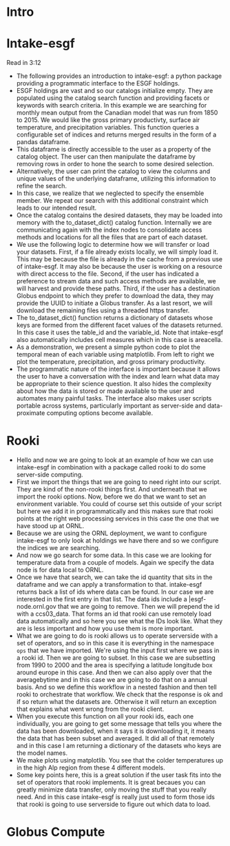 # Intro

# Intake-esgf

Read in 3:12

- The following provides an introduction to intake-esgf: a python package providing a programmatic interface to the ESGF holdings.
- ESGF holdings are vast and so our catalogs initialize empty. They are populated using the catalog search function and providing facets or keywords with search criteria. In this example we are searching for monthly mean output from the Canadian model that was run from 1850 to 2015. We would like the gross primary productivty, surface air temperature, and precipitation variables. This function queries a configurable set of indices and returns merged results in the form of a pandas dataframe.
- This dataframe is directly accessible to the user as a property of the catalog object. The user can then manipulate the dataframe by removing rows in order to hone the search to some desired selection.
- Alternatively, the user can print the catalog to view the columns and unique values of the underlying dataframe, utilizing this information to refine the search.
- In this case, we realize that we neglected to specify the ensemble member. We repeat our search with this additional constraint which leads to our intended result. 
- Once the catalog contains the desired datasets, they may be loaded into memory with the to_dataset_dict() catalog function. Internally we are communicating again with the index nodes to consolidate access methods and locations for all the files that are part of each dataset.
- We use the following logic to determine how we will transfer or load your datasets. First, if a file already exists locally, we will simply load it. This may be because the file is already in the cache from a previous use of intake-esgf. It may also be because the user is working on a resource with direct access to the file. Second, if the user has indicated a preference to stream data and such access methods are available, we will harvest and provide these paths. Third, if the user has a destination Globus endpoint to which they prefer to download the data, they may provide the UUID to initiate a Globus transfer. As a last resort, we will download the remaining files using a threaded https transfer.
- The to_dataset_dict() function returns a dictionary of datasets whose keys are formed from the different facet values of the datasets returned. In this case it uses the table_id and the variable_id. Note that intake-esgf also automatically includes cell measures which in this case is areacella.
- As a demonstration, we present a simple python code to plot the temporal mean of each variable using matplotlib. From left to right we plot the temperature, precipitation, and gross primary productivity.
- The programmatic nature of the interface is important because it allows the user to have a conversation with the index and learn what data may be appropriate to their science question. It also hides the complexity about how the data is stored or made available to the user and automates many painful tasks. The interface also makes user scripts portable across systems, particularly important as server-side and data-proximate computing options become available.

# Rooki

- Hello and now we are going to look at an example of how we can use intake-esgf in combination with a package called rooki to do some server-side computing.
- First we import the things that we are going to need right into our script. They are kind of the non-rooki things first. And underneath that we import the rooki options. Now, before we do that we want to set an environment variable. You could of course set this outside of your script but here we add it in programmatically and this makes sure that rooki points at the right web processing services in this case the one that we have stood up at ORNL.
- Because we are using the ORNL deployment, we want to configure intake-esgf to only look at holdings we have there and so we configure the indices we are searching.
- And now we go search for some data. In this case we are looking for temperature data from a couple of models. Again we specify the data node is 
for data local to ORNL.
- Once we have that search, we can take the id quantity that sits in the dataframe and we can apply a transformation to that. intake-esgf returns back a list of ids where data can be found. In our case we are interested in the first entry in that list. The data ids include a |esgf-node.ornl.gov that we are going to remove. Then we will prepend the id with a ccs03_data. That forms an id that rooki can use remotely load data automatically and so here you see what the IDs look like. What they are is less important and how you use them is more important.
- What we are going to do is rooki allows us to operate serverside with a set of operators, and so in this case it is everything in the namespace `ops` that we have imported. We're using the input first where we pass in a rooki id. Then we are going to subset. In this case we are subsetting from 1990 to 2000 and the area is specifying a latitude longitude box around europe in this case. And then we can also apply over that the averagebytime and in this case we are going to do that on a annual basis. And so we define this workflow in a nested fashion and then tell rooki to orchestrate that workflow. We check that the response is ok and if so return what the datasets are. Otherwise it will return an exception that explains what went wrong from the rooki client. 
- When you execute this function on all your rooki ids, each one individually, you are going to get some message that tells you where the data has been downloaded, when it says it is downloading it, it means the data that has been subset and averaged. It did all of that remotely and in this case I am returning a dictionary of the datasets who keys are the model names.
- We make plots using matplotlib. You see that the colder temperatures up in the high Alp region from these 4 different models.
- Some key points here, this is a great solution if the user task fits into the set of operators that rooki implements. It is great becaues you can greatly minimize data transfer, only moving the stuff that you really need. And in this case intake-esgf is really just used to form those ids that rooki is going to use serverside to figure out which data to load.

# Globus Compute 